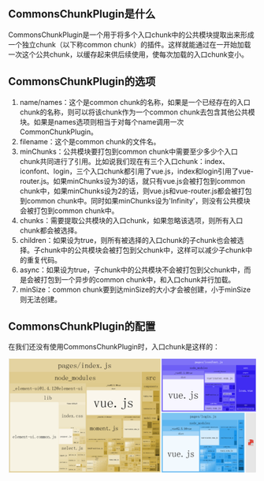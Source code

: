 ## CommonsChunkPlugin是什么

CommonsChunkPlugin是一个用于将多个入口chunk中的公共模块提取出来形成一个独立chunk（以下称common chunk）的插件。这样就能通过在一开始加载一次这个公共chunk，以缓存起来供后续使用，使每次加载的入口chunk变小。

## CommonsChunkPlugin的选项

1. name/names：这个是common chunk的名称，如果是一个已经存在的入口chunk的名称，则可以将该chunk作为一个common chunk去包含其他公共模块。如果是names选项则相当于对每个name调用一次CommonChunkPlugin。
1. filename：这个是common chunk的文件名。
1. minChunks：公共模块要打包到common chunk中需要至少多少个入口chunk共同进行了引用。比如说我们现在有三个入口chunk：index、iconfont、login，三个入口chunk都引用了vue.js，index和login引用了vue-router.js。如果minChunks设为3的话，就只有vue.js会被打包到common chunk中，如果minChunks设为2的话，则vue.js和vue-router.js都会被打包到common chunk中。同时如果minChunks设为'Infinity'，则没有公共模块会被打包到common chunk中。
1. chunks：需要提取公共模块的入口chunk，如果忽略该选项，则所有入口chunk都会被选择。
1. children：如果设为true，则所有被选择的入口chunk的子chunk也会被选择。子chunk中的公共模块会被打包到父chunk中，这样可以减少子chunk中的重复代码。
1. async：如果设为true，子chunk中的公共模块不会被打包到父chunk中，而是会被打包到一个异步的common chunk中，和入口chunk并行加载。
1. minSize：common chunk要到达minSize的大小才会被创建，小于minSize则无法创建。

## CommonsChunkPlugin的配置

在我们还没有使用CommonsChunkPlugin时，入口chunk是这样的：

![image](https://github.com/IFWEB/Share/blob/master/webpack/CommonsChunkPlugin/assets/pic1.jpg)